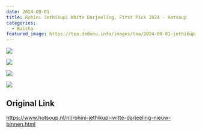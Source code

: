 ```yaml
---
date: 2024-09-01
title: Rohini Jethikupi White Darjeeling, First Pick 2024 - Hotsoup
categories:
  - Baicha
featured_image: https://tea.dedunu.info/images/tea/2024-09-01-jethikupi-white-ff-1.jpeg
---
```


![](https://tea.dedunu.info/images/tea/2024-09-01-jethikupi-white-ff-2.jpeg)

![](https://tea.dedunu.info/images/tea/2024-09-01-jethikupi-white-ff-3.jpeg)

![](https://tea.dedunu.info/images/tea/2024-09-01-jethikupi-white-ff-4.jpeg)

![](https://tea.dedunu.info/images/tea/2024-09-01-jethikupi-white-ff-5.jpeg)

## Original Link

<https://www.hotsoup.nl/nl/rohini-jethikupi-witte-darjeeling-nieuw-binnen.html>